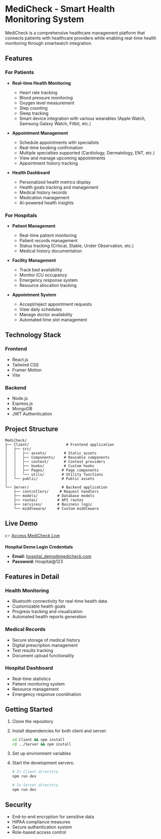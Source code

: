 # MediCheck - Smart Health Monitoring System

MediCheck is a comprehensive healthcare management platform that connects patients with healthcare providers while enabling real-time health monitoring through smartwatch integration.

## Features

### For Patients

- **Real-time Health Monitoring**

  - Heart rate tracking
  - Blood pressure monitoring
  - Oxygen level measurement
  - Step counting
  - Sleep tracking
  - Smart device integration with various wearables (Apple Watch, Samsung Galaxy Watch, Fitbit, etc.)

- **Appointment Management**

  - Schedule appointments with specialists
  - Real-time booking confirmation
  - Multiple specialties supported (Cardiology, Dermatology, ENT, etc.)
  - View and manage upcoming appointments
  - Appointment history tracking

- **Health Dashboard**
  - Personalized health metrics display
  - Health goals tracking and management
  - Medical history records
  - Medication management
  - AI-powered health insights

### For Hospitals

- **Patient Management**

  - Real-time patient monitoring
  - Patient records management
  - Status tracking (Critical, Stable, Under Observation, etc.)
  - Medical history documentation

- **Facility Management**

  - Track bed availability
  - Monitor ICU occupancy
  - Emergency response system
  - Resource allocation tracking

- **Appointment System**
  - Accept/reject appointment requests
  - View daily schedules
  - Manage doctor availability
  - Automated time slot management

## Technology Stack

### Frontend

- React.js
- Tailwind CSS
- Framer Motion
- Vite

### Backend

- Node.js
- Express.js
- MongoDB
- JWT Authentication

## Project Structure

```
MediCheck/
├── Client/                 # Frontend application
│   ├── src/
│   │   ├── assets/        # Static assets
│   │   ├── Components/    # Reusable components
│   │   ├── context/       # Context providers
│   │   ├── hooks/         # Custom hooks
│   │   ├── Pages/        # Page components
│   │   └── utils/        # Utility functions
│   └── public/           # Public assets
│
└── Server/               # Backend application
    ├── controllers/     # Request handlers
    ├── models/         # Database models
    ├── routes/         # API routes
    ├── services/       # Business logic
    └── middleware/     # Custom middleware
```

## Live Demo

👉 [Access MediCheck Live](https://your-demo-link.com)

**Hospital Demo Login Credentials**

- **Email:** hospital_demo@medicheck.com
- **Password:** Hospital@123

## Features in Detail

### Health Monitoring

- Bluetooth connectivity for real-time health data
- Customizable health goals
- Progress tracking and visualization
- Automated health reports generation

### Medical Records

- Secure storage of medical history
- Digital prescription management
- Test results tracking
- Document upload functionality

### Hospital Dashboard

- Real-time statistics
- Patient monitoring system
- Resource management
- Emergency response coordination

## Getting Started

1. Clone the repository
2. Install dependencies for both client and server:
   ```bash
   cd Client && npm install
   cd ../Server && npm install
   ```
3. Set up environment variables
4. Start the development servers:

   ```bash
   # In Client directory
   npm run dev

   # In Server directory
   npm run dev
   ```

## Security

- End-to-end encryption for sensitive data
- HIPAA compliance measures
- Secure authentication system
- Role-based access control
